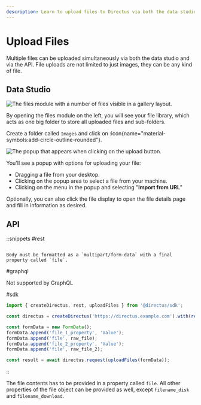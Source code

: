 ```yaml
---
description: Learn to upload files to Directus via both the data studio or API.
---
```


# Upload Files

Multiple files can be uploaded simultaneously via both the data studio and via the API. File uploads are not limited to just images, they can be any kind of file.

## Data Studio

![The files module with a number of files visible in a gallery layout.](https://product-team.directus.app/assets/796eb265-bce2-4faa-93d0-118dac406457.png)

By opening the files module on the left, you will see your file library, which acts as one big folder to store all uploaded files and sub-folders.

Create a folder called `Images` and click on :icon{name="material-symbols:add-circle-outline-rounded"}.

![The popup that appears when clicking on the upload button.](https://product-team.directus.app/assets/ec81bb5c-6dbf-4518-8684-0e5df99de013.png)

You'll see a popup with options for uploading your file:

- Dragging a file from your desktop.
- Clicking on the popup area to select a file from your machine.
- Clicking on the menu in the popup and selecting "**Import from URL**"

Optionally, you can also click the file display to open the file details page and fill in information as desired.

## API

::snippets
#rest

```http [POST /files]

Body must be formatted as a `multipart/form-data` with a final property called `file`.
```

#graphql

Not supported by GraphQL

#sdk

```js
import { createDirectus, rest, uploadFiles } from '@directus/sdk';

const directus = createDirectus('https://directus.example.com').with(rest());

const formData = new FormData();
formData.append('file_1_property', 'Value');
formData.append('file', raw_file);
formData.append('file_2_property', 'Value');
formData.append('file', raw_file_2);

const result = await directus.request(uploadFiles(formData));
```

::

The file contents has to be provided in a property called `file`. All other properties of
the file object can be provided as well, except `filename_disk` and `filename_download`.

